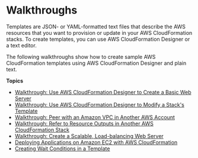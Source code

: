 # Walkthroughs<a name="CHAP_Using"></a>

 Templates are JSON\- or YAML\-formatted text files that describe the AWS resources that you want to provision or update in your AWS CloudFormation stacks\. To create templates, you can use AWS CloudFormation Designer or a text editor\.

The following walkthroughs show how to create sample AWS CloudFormation templates using AWS CloudFormation Designer and plain text\.

**Topics**
+ [Walkthrough: Use AWS CloudFormation Designer to Create a Basic Web Server](working-with-templates-cfn-designer-walkthrough-createbasicwebserver.md)
+ [Walkthrough: Use AWS CloudFormation Designer to Modify a Stack's Template](working-with-templates-cfn-designer-walkthrough-updatebasicwebserver.md)
+ [Walkthrough: Peer with an Amazon VPC in Another AWS Account](peer-with-vpc-in-another-account.md)
+ [Walkthrough: Refer to Resource Outputs in Another AWS CloudFormation Stack](walkthrough-crossstackref.md)
+ [Walkthrough: Create a Scalable, Load\-balancing Web Server](example-templates-autoscaling.md)
+ [Deploying Applications on Amazon EC2 with AWS CloudFormation](deploying.applications.md)
+ [Creating Wait Conditions in a Template](using-cfn-waitcondition.md)

